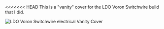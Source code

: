 <<<<<<< HEAD
This  is a "vanity" cover for the LDO Voron Switchwire build that I did.  

![LDO Voron Switchwire electrical Vanity Cover](/Images/installed_wire_cover.jpg)